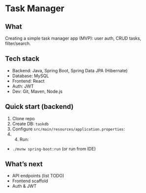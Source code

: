 # Task Manager 

## What
Creating a simple task manager app (MVP): user auth, CRUD tasks, filter/search.

## Tech stack
- Backend: Java, Spring Boot, Spring Data JPA (Hibernate)
- Database: MySQL
- Frontend: React
- Auth: JWT
- Dev: Git, Maven, Node.js

## Quick start (backend)
1. Clone repo
2. Create DB: `taskdb`
3. Configure `src/main/resources/application.properties`:
4. 4. Run:
- `./mvnw spring-boot:run` (or run from IDE)

## What’s next
- API endpoints (list TODO)
- Frontend scaffold
- Auth & JWT



